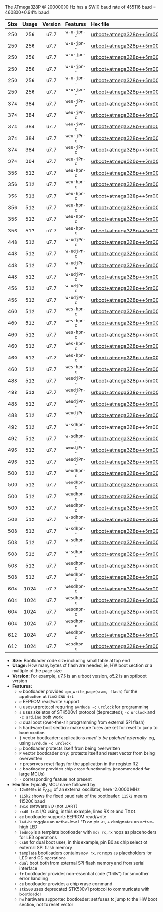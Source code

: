 The ATmega328P @ 20000000 Hz has a SWIO baud rate of 465116 baud = 460800+0.94% baud.

|Size|Usage|Version|Features|Hex file|
|:-:|:-:|:-:|:-:|:--|
|250|256|u7.7|`w-u-jpr--`|[urboot+atmega328p++5m0000x++115k2_swio_rxd0_txd1_led+b1.hex](https://raw.githubusercontent.com/stefanrueger/urboot.hex/main/mcus/atmega328p/external_oscillator/fcpu++5m0000_Hz/br++115k2_bps/urboot+atmega328p++5m0000x++115k2_swio_rxd0_txd1_led+b1.hex)|
|250|256|u7.7|`w-u-jpr--`|[urboot+atmega328p++5m0000x++115k2_swio_rxd0_txd1_led+b5.hex](https://raw.githubusercontent.com/stefanrueger/urboot.hex/main/mcus/atmega328p/external_oscillator/fcpu++5m0000_Hz/br++115k2_bps/urboot+atmega328p++5m0000x++115k2_swio_rxd0_txd1_led+b5.hex)|
|250|256|u7.7|`w-u-jpr--`|[urboot+atmega328p++5m0000x++115k2_swio_rxd0_txd1_led+d5.hex](https://raw.githubusercontent.com/stefanrueger/urboot.hex/main/mcus/atmega328p/external_oscillator/fcpu++5m0000_Hz/br++115k2_bps/urboot+atmega328p++5m0000x++115k2_swio_rxd0_txd1_led+d5.hex)|
|250|256|u7.7|`w-u-jpr--`|[urboot+atmega328p++5m0000x++115k2_swio_rxd0_txd1_led-b1.hex](https://raw.githubusercontent.com/stefanrueger/urboot.hex/main/mcus/atmega328p/external_oscillator/fcpu++5m0000_Hz/br++115k2_bps/urboot+atmega328p++5m0000x++115k2_swio_rxd0_txd1_led-b1.hex)|
|250|256|u7.7|`w-u-jpr--`|[urboot+atmega328p++5m0000x++115k2_swio_rxd0_txd1_led-d5.hex](https://raw.githubusercontent.com/stefanrueger/urboot.hex/main/mcus/atmega328p/external_oscillator/fcpu++5m0000_Hz/br++115k2_bps/urboot+atmega328p++5m0000x++115k2_swio_rxd0_txd1_led-d5.hex)|
|250|256|u7.7|`w-u-jpr--`|[urboot+atmega328p++5m0000x++115k2_swio_rxd0_txd1_lednop.hex](https://raw.githubusercontent.com/stefanrueger/urboot.hex/main/mcus/atmega328p/external_oscillator/fcpu++5m0000_Hz/br++115k2_bps/urboot+atmega328p++5m0000x++115k2_swio_rxd0_txd1_lednop.hex)|
|374|384|u7.7|`weu-jPr-c`|[urboot+atmega328p++5m0000x++115k2_swio_rxd0_txd1_ee_led+b1_fr_ce.hex](https://raw.githubusercontent.com/stefanrueger/urboot.hex/main/mcus/atmega328p/external_oscillator/fcpu++5m0000_Hz/br++115k2_bps/urboot+atmega328p++5m0000x++115k2_swio_rxd0_txd1_ee_led+b1_fr_ce.hex)|
|374|384|u7.7|`weu-jPr-c`|[urboot+atmega328p++5m0000x++115k2_swio_rxd0_txd1_ee_led+b5_fr_ce.hex](https://raw.githubusercontent.com/stefanrueger/urboot.hex/main/mcus/atmega328p/external_oscillator/fcpu++5m0000_Hz/br++115k2_bps/urboot+atmega328p++5m0000x++115k2_swio_rxd0_txd1_ee_led+b5_fr_ce.hex)|
|374|384|u7.7|`weu-jPr-c`|[urboot+atmega328p++5m0000x++115k2_swio_rxd0_txd1_ee_led+d5_fr_ce.hex](https://raw.githubusercontent.com/stefanrueger/urboot.hex/main/mcus/atmega328p/external_oscillator/fcpu++5m0000_Hz/br++115k2_bps/urboot+atmega328p++5m0000x++115k2_swio_rxd0_txd1_ee_led+d5_fr_ce.hex)|
|374|384|u7.7|`weu-jPr-c`|[urboot+atmega328p++5m0000x++115k2_swio_rxd0_txd1_ee_led-b1_fr_ce.hex](https://raw.githubusercontent.com/stefanrueger/urboot.hex/main/mcus/atmega328p/external_oscillator/fcpu++5m0000_Hz/br++115k2_bps/urboot+atmega328p++5m0000x++115k2_swio_rxd0_txd1_ee_led-b1_fr_ce.hex)|
|374|384|u7.7|`weu-jPr-c`|[urboot+atmega328p++5m0000x++115k2_swio_rxd0_txd1_ee_led-d5_fr_ce.hex](https://raw.githubusercontent.com/stefanrueger/urboot.hex/main/mcus/atmega328p/external_oscillator/fcpu++5m0000_Hz/br++115k2_bps/urboot+atmega328p++5m0000x++115k2_swio_rxd0_txd1_ee_led-d5_fr_ce.hex)|
|374|384|u7.7|`weu-jPr-c`|[urboot+atmega328p++5m0000x++115k2_swio_rxd0_txd1_ee_lednop_fr_ce.hex](https://raw.githubusercontent.com/stefanrueger/urboot.hex/main/mcus/atmega328p/external_oscillator/fcpu++5m0000_Hz/br++115k2_bps/urboot+atmega328p++5m0000x++115k2_swio_rxd0_txd1_ee_lednop_fr_ce.hex)|
|356|512|u7.7|`weu-hpr-c`|[urboot+atmega328p++5m0000x++115k2_swio_rxd0_txd1_ee_led+b1_fr_ce_hw.hex](https://raw.githubusercontent.com/stefanrueger/urboot.hex/main/mcus/atmega328p/external_oscillator/fcpu++5m0000_Hz/br++115k2_bps/urboot+atmega328p++5m0000x++115k2_swio_rxd0_txd1_ee_led+b1_fr_ce_hw.hex)|
|356|512|u7.7|`weu-hpr-c`|[urboot+atmega328p++5m0000x++115k2_swio_rxd0_txd1_ee_led+b5_fr_ce_hw.hex](https://raw.githubusercontent.com/stefanrueger/urboot.hex/main/mcus/atmega328p/external_oscillator/fcpu++5m0000_Hz/br++115k2_bps/urboot+atmega328p++5m0000x++115k2_swio_rxd0_txd1_ee_led+b5_fr_ce_hw.hex)|
|356|512|u7.7|`weu-hpr-c`|[urboot+atmega328p++5m0000x++115k2_swio_rxd0_txd1_ee_led+d5_fr_ce_hw.hex](https://raw.githubusercontent.com/stefanrueger/urboot.hex/main/mcus/atmega328p/external_oscillator/fcpu++5m0000_Hz/br++115k2_bps/urboot+atmega328p++5m0000x++115k2_swio_rxd0_txd1_ee_led+d5_fr_ce_hw.hex)|
|356|512|u7.7|`weu-hpr-c`|[urboot+atmega328p++5m0000x++115k2_swio_rxd0_txd1_ee_led-b1_fr_ce_hw.hex](https://raw.githubusercontent.com/stefanrueger/urboot.hex/main/mcus/atmega328p/external_oscillator/fcpu++5m0000_Hz/br++115k2_bps/urboot+atmega328p++5m0000x++115k2_swio_rxd0_txd1_ee_led-b1_fr_ce_hw.hex)|
|356|512|u7.7|`weu-hpr-c`|[urboot+atmega328p++5m0000x++115k2_swio_rxd0_txd1_ee_led-d5_fr_ce_hw.hex](https://raw.githubusercontent.com/stefanrueger/urboot.hex/main/mcus/atmega328p/external_oscillator/fcpu++5m0000_Hz/br++115k2_bps/urboot+atmega328p++5m0000x++115k2_swio_rxd0_txd1_ee_led-d5_fr_ce_hw.hex)|
|356|512|u7.7|`weu-hpr-c`|[urboot+atmega328p++5m0000x++115k2_swio_rxd0_txd1_ee_lednop_fr_ce_hw.hex](https://raw.githubusercontent.com/stefanrueger/urboot.hex/main/mcus/atmega328p/external_oscillator/fcpu++5m0000_Hz/br++115k2_bps/urboot+atmega328p++5m0000x++115k2_swio_rxd0_txd1_ee_lednop_fr_ce_hw.hex)|
|448|512|u7.7|`w-udjPr-c`|[urboot+atmega328p++5m0000x++115k2_swio_rxd0_txd1_led+b1_csb0_dual_fr_ce.hex](https://raw.githubusercontent.com/stefanrueger/urboot.hex/main/mcus/atmega328p/external_oscillator/fcpu++5m0000_Hz/br++115k2_bps/urboot+atmega328p++5m0000x++115k2_swio_rxd0_txd1_led+b1_csb0_dual_fr_ce.hex)|
|448|512|u7.7|`w-udjPr-c`|[urboot+atmega328p++5m0000x++115k2_swio_rxd0_txd1_led+d5_csb0_dual_fr_ce.hex](https://raw.githubusercontent.com/stefanrueger/urboot.hex/main/mcus/atmega328p/external_oscillator/fcpu++5m0000_Hz/br++115k2_bps/urboot+atmega328p++5m0000x++115k2_swio_rxd0_txd1_led+d5_csb0_dual_fr_ce.hex)|
|448|512|u7.7|`w-udjPr-c`|[urboot+atmega328p++5m0000x++115k2_swio_rxd0_txd1_led-b1_csb0_dual_fr_ce.hex](https://raw.githubusercontent.com/stefanrueger/urboot.hex/main/mcus/atmega328p/external_oscillator/fcpu++5m0000_Hz/br++115k2_bps/urboot+atmega328p++5m0000x++115k2_swio_rxd0_txd1_led-b1_csb0_dual_fr_ce.hex)|
|448|512|u7.7|`w-udjPr-c`|[urboot+atmega328p++5m0000x++115k2_swio_rxd0_txd1_led-d5_csb0_dual_fr_ce.hex](https://raw.githubusercontent.com/stefanrueger/urboot.hex/main/mcus/atmega328p/external_oscillator/fcpu++5m0000_Hz/br++115k2_bps/urboot+atmega328p++5m0000x++115k2_swio_rxd0_txd1_led-d5_csb0_dual_fr_ce.hex)|
|456|512|u7.7|`w-udjPr-c`|[urboot+atmega328p++5m0000x++115k2_swio_rxd0_txd1_led+b1_csd5_dual_fr_ce.hex](https://raw.githubusercontent.com/stefanrueger/urboot.hex/main/mcus/atmega328p/external_oscillator/fcpu++5m0000_Hz/br++115k2_bps/urboot+atmega328p++5m0000x++115k2_swio_rxd0_txd1_led+b1_csd5_dual_fr_ce.hex)|
|456|512|u7.7|`w-udjPr-c`|[urboot+atmega328p++5m0000x++115k2_swio_rxd0_txd1_template_dual_fr_ce.hex](https://raw.githubusercontent.com/stefanrueger/urboot.hex/main/mcus/atmega328p/external_oscillator/fcpu++5m0000_Hz/br++115k2_bps/urboot+atmega328p++5m0000x++115k2_swio_rxd0_txd1_template_dual_fr_ce.hex)|
|460|512|u7.7|`wes-hpr-c`|[urboot+atmega328p++5m0000x++115k2_swio_rxd0_txd1_ee_led+b1_fr_ce_stk500_hw.hex](https://raw.githubusercontent.com/stefanrueger/urboot.hex/main/mcus/atmega328p/external_oscillator/fcpu++5m0000_Hz/br++115k2_bps/urboot+atmega328p++5m0000x++115k2_swio_rxd0_txd1_ee_led+b1_fr_ce_stk500_hw.hex)|
|460|512|u7.7|`wes-hpr-c`|[urboot+atmega328p++5m0000x++115k2_swio_rxd0_txd1_ee_led+b5_fr_ce_stk500_hw.hex](https://raw.githubusercontent.com/stefanrueger/urboot.hex/main/mcus/atmega328p/external_oscillator/fcpu++5m0000_Hz/br++115k2_bps/urboot+atmega328p++5m0000x++115k2_swio_rxd0_txd1_ee_led+b5_fr_ce_stk500_hw.hex)|
|460|512|u7.7|`wes-hpr-c`|[urboot+atmega328p++5m0000x++115k2_swio_rxd0_txd1_ee_led+d5_fr_ce_stk500_hw.hex](https://raw.githubusercontent.com/stefanrueger/urboot.hex/main/mcus/atmega328p/external_oscillator/fcpu++5m0000_Hz/br++115k2_bps/urboot+atmega328p++5m0000x++115k2_swio_rxd0_txd1_ee_led+d5_fr_ce_stk500_hw.hex)|
|460|512|u7.7|`wes-hpr-c`|[urboot+atmega328p++5m0000x++115k2_swio_rxd0_txd1_ee_led-b1_fr_ce_stk500_hw.hex](https://raw.githubusercontent.com/stefanrueger/urboot.hex/main/mcus/atmega328p/external_oscillator/fcpu++5m0000_Hz/br++115k2_bps/urboot+atmega328p++5m0000x++115k2_swio_rxd0_txd1_ee_led-b1_fr_ce_stk500_hw.hex)|
|460|512|u7.7|`wes-hpr-c`|[urboot+atmega328p++5m0000x++115k2_swio_rxd0_txd1_ee_led-d5_fr_ce_stk500_hw.hex](https://raw.githubusercontent.com/stefanrueger/urboot.hex/main/mcus/atmega328p/external_oscillator/fcpu++5m0000_Hz/br++115k2_bps/urboot+atmega328p++5m0000x++115k2_swio_rxd0_txd1_ee_led-d5_fr_ce_stk500_hw.hex)|
|460|512|u7.7|`wes-hpr-c`|[urboot+atmega328p++5m0000x++115k2_swio_rxd0_txd1_ee_lednop_fr_ce_stk500_hw.hex](https://raw.githubusercontent.com/stefanrueger/urboot.hex/main/mcus/atmega328p/external_oscillator/fcpu++5m0000_Hz/br++115k2_bps/urboot+atmega328p++5m0000x++115k2_swio_rxd0_txd1_ee_lednop_fr_ce_stk500_hw.hex)|
|488|512|u7.7|`weudjPr--`|[urboot+atmega328p++5m0000x++115k2_swio_rxd0_txd1_ee_led+b1_csb0_dual_fr.hex](https://raw.githubusercontent.com/stefanrueger/urboot.hex/main/mcus/atmega328p/external_oscillator/fcpu++5m0000_Hz/br++115k2_bps/urboot+atmega328p++5m0000x++115k2_swio_rxd0_txd1_ee_led+b1_csb0_dual_fr.hex)|
|488|512|u7.7|`weudjPr--`|[urboot+atmega328p++5m0000x++115k2_swio_rxd0_txd1_ee_led+d5_csb0_dual_fr.hex](https://raw.githubusercontent.com/stefanrueger/urboot.hex/main/mcus/atmega328p/external_oscillator/fcpu++5m0000_Hz/br++115k2_bps/urboot+atmega328p++5m0000x++115k2_swio_rxd0_txd1_ee_led+d5_csb0_dual_fr.hex)|
|488|512|u7.7|`weudjPr--`|[urboot+atmega328p++5m0000x++115k2_swio_rxd0_txd1_ee_led-b1_csb0_dual_fr.hex](https://raw.githubusercontent.com/stefanrueger/urboot.hex/main/mcus/atmega328p/external_oscillator/fcpu++5m0000_Hz/br++115k2_bps/urboot+atmega328p++5m0000x++115k2_swio_rxd0_txd1_ee_led-b1_csb0_dual_fr.hex)|
|488|512|u7.7|`weudjPr--`|[urboot+atmega328p++5m0000x++115k2_swio_rxd0_txd1_ee_led-d5_csb0_dual_fr.hex](https://raw.githubusercontent.com/stefanrueger/urboot.hex/main/mcus/atmega328p/external_oscillator/fcpu++5m0000_Hz/br++115k2_bps/urboot+atmega328p++5m0000x++115k2_swio_rxd0_txd1_ee_led-d5_csb0_dual_fr.hex)|
|492|512|u7.7|`w-sdhpr--`|[urboot+atmega328p++5m0000x++115k2_swio_rxd0_txd1_led+b1_csd5_dual_stk500_hw.hex](https://raw.githubusercontent.com/stefanrueger/urboot.hex/main/mcus/atmega328p/external_oscillator/fcpu++5m0000_Hz/br++115k2_bps/urboot+atmega328p++5m0000x++115k2_swio_rxd0_txd1_led+b1_csd5_dual_stk500_hw.hex)|
|492|512|u7.7|`w-sdhpr--`|[urboot+atmega328p++5m0000x++115k2_swio_rxd0_txd1_template_dual_stk500_hw.hex](https://raw.githubusercontent.com/stefanrueger/urboot.hex/main/mcus/atmega328p/external_oscillator/fcpu++5m0000_Hz/br++115k2_bps/urboot+atmega328p++5m0000x++115k2_swio_rxd0_txd1_template_dual_stk500_hw.hex)|
|496|512|u7.7|`weudjPr--`|[urboot+atmega328p++5m0000x++115k2_swio_rxd0_txd1_ee_led+b1_csd5_dual_fr.hex](https://raw.githubusercontent.com/stefanrueger/urboot.hex/main/mcus/atmega328p/external_oscillator/fcpu++5m0000_Hz/br++115k2_bps/urboot+atmega328p++5m0000x++115k2_swio_rxd0_txd1_ee_led+b1_csd5_dual_fr.hex)|
|496|512|u7.7|`weudjPr--`|[urboot+atmega328p++5m0000x++115k2_swio_rxd0_txd1_ee_template_dual_fr.hex](https://raw.githubusercontent.com/stefanrueger/urboot.hex/main/mcus/atmega328p/external_oscillator/fcpu++5m0000_Hz/br++115k2_bps/urboot+atmega328p++5m0000x++115k2_swio_rxd0_txd1_ee_template_dual_fr.hex)|
|500|512|u7.7|`weudhpr-c`|[urboot+atmega328p++5m0000x++115k2_swio_rxd0_txd1_ee_led+b1_csb0_dual_fr_ce_hw.hex](https://raw.githubusercontent.com/stefanrueger/urboot.hex/main/mcus/atmega328p/external_oscillator/fcpu++5m0000_Hz/br++115k2_bps/urboot+atmega328p++5m0000x++115k2_swio_rxd0_txd1_ee_led+b1_csb0_dual_fr_ce_hw.hex)|
|500|512|u7.7|`weudhpr-c`|[urboot+atmega328p++5m0000x++115k2_swio_rxd0_txd1_ee_led+d5_csb0_dual_fr_ce_hw.hex](https://raw.githubusercontent.com/stefanrueger/urboot.hex/main/mcus/atmega328p/external_oscillator/fcpu++5m0000_Hz/br++115k2_bps/urboot+atmega328p++5m0000x++115k2_swio_rxd0_txd1_ee_led+d5_csb0_dual_fr_ce_hw.hex)|
|500|512|u7.7|`weudhpr-c`|[urboot+atmega328p++5m0000x++115k2_swio_rxd0_txd1_ee_led-b1_csb0_dual_fr_ce_hw.hex](https://raw.githubusercontent.com/stefanrueger/urboot.hex/main/mcus/atmega328p/external_oscillator/fcpu++5m0000_Hz/br++115k2_bps/urboot+atmega328p++5m0000x++115k2_swio_rxd0_txd1_ee_led-b1_csb0_dual_fr_ce_hw.hex)|
|500|512|u7.7|`weudhpr-c`|[urboot+atmega328p++5m0000x++115k2_swio_rxd0_txd1_ee_led-d5_csb0_dual_fr_ce_hw.hex](https://raw.githubusercontent.com/stefanrueger/urboot.hex/main/mcus/atmega328p/external_oscillator/fcpu++5m0000_Hz/br++115k2_bps/urboot+atmega328p++5m0000x++115k2_swio_rxd0_txd1_ee_led-d5_csb0_dual_fr_ce_hw.hex)|
|508|512|u7.7|`w-sdhpr--`|[urboot+atmega328p++5m0000x++115k2_swio_rxd0_txd1_led+b1_csb0_dual_fr_stk500_hw.hex](https://raw.githubusercontent.com/stefanrueger/urboot.hex/main/mcus/atmega328p/external_oscillator/fcpu++5m0000_Hz/br++115k2_bps/urboot+atmega328p++5m0000x++115k2_swio_rxd0_txd1_led+b1_csb0_dual_fr_stk500_hw.hex)|
|508|512|u7.7|`w-sdhpr--`|[urboot+atmega328p++5m0000x++115k2_swio_rxd0_txd1_led+d5_csb0_dual_fr_stk500_hw.hex](https://raw.githubusercontent.com/stefanrueger/urboot.hex/main/mcus/atmega328p/external_oscillator/fcpu++5m0000_Hz/br++115k2_bps/urboot+atmega328p++5m0000x++115k2_swio_rxd0_txd1_led+d5_csb0_dual_fr_stk500_hw.hex)|
|508|512|u7.7|`w-sdhpr--`|[urboot+atmega328p++5m0000x++115k2_swio_rxd0_txd1_led-b1_csb0_dual_fr_stk500_hw.hex](https://raw.githubusercontent.com/stefanrueger/urboot.hex/main/mcus/atmega328p/external_oscillator/fcpu++5m0000_Hz/br++115k2_bps/urboot+atmega328p++5m0000x++115k2_swio_rxd0_txd1_led-b1_csb0_dual_fr_stk500_hw.hex)|
|508|512|u7.7|`w-sdhpr--`|[urboot+atmega328p++5m0000x++115k2_swio_rxd0_txd1_led-d5_csb0_dual_fr_stk500_hw.hex](https://raw.githubusercontent.com/stefanrueger/urboot.hex/main/mcus/atmega328p/external_oscillator/fcpu++5m0000_Hz/br++115k2_bps/urboot+atmega328p++5m0000x++115k2_swio_rxd0_txd1_led-d5_csb0_dual_fr_stk500_hw.hex)|
|508|512|u7.7|`weudhpr-c`|[urboot+atmega328p++5m0000x++115k2_swio_rxd0_txd1_ee_led+b1_csd5_dual_fr_ce_hw.hex](https://raw.githubusercontent.com/stefanrueger/urboot.hex/main/mcus/atmega328p/external_oscillator/fcpu++5m0000_Hz/br++115k2_bps/urboot+atmega328p++5m0000x++115k2_swio_rxd0_txd1_ee_led+b1_csd5_dual_fr_ce_hw.hex)|
|508|512|u7.7|`weudhpr-c`|[urboot+atmega328p++5m0000x++115k2_swio_rxd0_txd1_ee_template_dual_fr_ce_hw.hex](https://raw.githubusercontent.com/stefanrueger/urboot.hex/main/mcus/atmega328p/external_oscillator/fcpu++5m0000_Hz/br++115k2_bps/urboot+atmega328p++5m0000x++115k2_swio_rxd0_txd1_ee_template_dual_fr_ce_hw.hex)|
|604|1024|u7.7|`wesdhpr-c`|[urboot+atmega328p++5m0000x++115k2_swio_rxd0_txd1_ee_led+b1_csb0_dual_fr_ce_stk500_hw.hex](https://raw.githubusercontent.com/stefanrueger/urboot.hex/main/mcus/atmega328p/external_oscillator/fcpu++5m0000_Hz/br++115k2_bps/urboot+atmega328p++5m0000x++115k2_swio_rxd0_txd1_ee_led+b1_csb0_dual_fr_ce_stk500_hw.hex)|
|604|1024|u7.7|`wesdhpr-c`|[urboot+atmega328p++5m0000x++115k2_swio_rxd0_txd1_ee_led+d5_csb0_dual_fr_ce_stk500_hw.hex](https://raw.githubusercontent.com/stefanrueger/urboot.hex/main/mcus/atmega328p/external_oscillator/fcpu++5m0000_Hz/br++115k2_bps/urboot+atmega328p++5m0000x++115k2_swio_rxd0_txd1_ee_led+d5_csb0_dual_fr_ce_stk500_hw.hex)|
|604|1024|u7.7|`wesdhpr-c`|[urboot+atmega328p++5m0000x++115k2_swio_rxd0_txd1_ee_led-b1_csb0_dual_fr_ce_stk500_hw.hex](https://raw.githubusercontent.com/stefanrueger/urboot.hex/main/mcus/atmega328p/external_oscillator/fcpu++5m0000_Hz/br++115k2_bps/urboot+atmega328p++5m0000x++115k2_swio_rxd0_txd1_ee_led-b1_csb0_dual_fr_ce_stk500_hw.hex)|
|604|1024|u7.7|`wesdhpr-c`|[urboot+atmega328p++5m0000x++115k2_swio_rxd0_txd1_ee_led-d5_csb0_dual_fr_ce_stk500_hw.hex](https://raw.githubusercontent.com/stefanrueger/urboot.hex/main/mcus/atmega328p/external_oscillator/fcpu++5m0000_Hz/br++115k2_bps/urboot+atmega328p++5m0000x++115k2_swio_rxd0_txd1_ee_led-d5_csb0_dual_fr_ce_stk500_hw.hex)|
|612|1024|u7.7|`wesdhpr-c`|[urboot+atmega328p++5m0000x++115k2_swio_rxd0_txd1_ee_led+b1_csd5_dual_fr_ce_stk500_hw.hex](https://raw.githubusercontent.com/stefanrueger/urboot.hex/main/mcus/atmega328p/external_oscillator/fcpu++5m0000_Hz/br++115k2_bps/urboot+atmega328p++5m0000x++115k2_swio_rxd0_txd1_ee_led+b1_csd5_dual_fr_ce_stk500_hw.hex)|
|612|1024|u7.7|`wesdhpr-c`|[urboot+atmega328p++5m0000x++115k2_swio_rxd0_txd1_ee_template_dual_fr_ce_stk500_hw.hex](https://raw.githubusercontent.com/stefanrueger/urboot.hex/main/mcus/atmega328p/external_oscillator/fcpu++5m0000_Hz/br++115k2_bps/urboot+atmega328p++5m0000x++115k2_swio_rxd0_txd1_ee_template_dual_fr_ce_stk500_hw.hex)|

- **Size:** Bootloader code size including small table at top end
- **Usage:** How many bytes of flash are needed, ie, HW boot section or a multiple of the page size
- **Version:** For example, u7.6 is an urboot version, o5.2 is an optiboot version
- **Features:**
  + `w` bootloader provides `pgm_write_page(sram, flash)` for the application at `FLASHEND-4+1`
  + `e` EEPROM read/write support
  + `u` uses urprotocol requiring `avrdude -c urclock` for programming
  + `s` uses skeleton of STK500v1 protocol (deprecated); `-c urclock` and `-c arduino` both work
  + `d` dual boot (over-the-air programming from external SPI flash)
  + `h` hardware boot section: make sure fuses are set for reset to jump to boot section
  + `j` vector bootloader: applications *need to be patched externally*, eg, using `avrdude -c urclock`
  + `p` bootloader protects itself from being overwritten
  + `P` vector bootloader only: protects itself and reset vector from being overwritten
  + `r` preserves reset flags for the application in the register R2
  + `c` bootloader provides chip erase functionality (recommended for large MCUs)
  + `-` corresponding feature not present
- **Hex file:** typically MCU name followed by
  + `12m0000x` is F<sub>CPU</sub> of an external oscillator, here 12.0000 MHz
  + `115k2` shows the fixed baud rate of the bootloader: `115k2` means 115200 baud
  + `swio` software I/O (not UART)
  + `rxd0 txd1` I/O using, in this example, lines RX `D0` and TX `D1`
  + `ee` bootloader supports EEPROM read/write
  + `led-b1` toggles an active-low LED on pin `B1`, `+` designates an active-high LED
  + `lednop` is a template bootloader with `mov rx,rx` nops as placeholders for LED operations
  + `csb0` for dual boot uses, in this example, pin B0 as chip select of external SPI flash memory
  + `template` bootloaders contains `mov rx,rx` nops as placeholders for LED and CS operations
  + `dual` boot both from external SPI flash memory and from serial interface
  + `fr` bootloader provides non-essential code ("frills") for smoother error handling
  + `ce` bootloader provides a chip erase command
  + `stk500` uses deprecated STK500v1 protocol to communicate with bootloader
  + `hw` hardware supported bootloader: set fuses to jump to the HW boot section, not to reset vector
